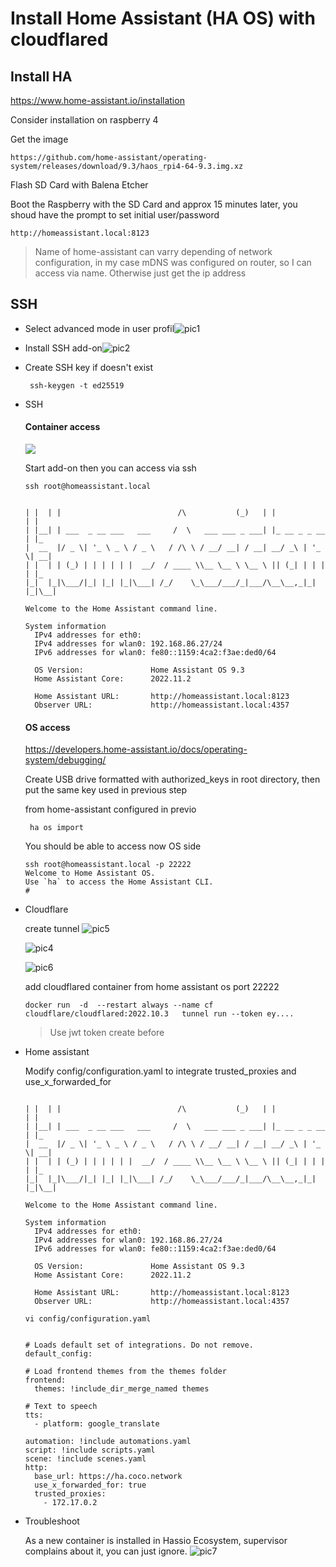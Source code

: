 # Install Home Assistant (HA OS) with cloudflared 

## Install HA

https://www.home-assistant.io/installation

Consider installation on raspberry 4

Get the image 

```
https://github.com/home-assistant/operating-system/releases/download/9.3/haos_rpi4-64-9.3.img.xz
```

Flash SD Card with Balena Etcher 

Boot the Raspberry with the SD Card and approx 15 minutes later, you shoud have the prompt to set initial user/password

```
http://homeassistant.local:8123
```

> Name of home-assistant can varry depending of network configuration, in my case mDNS was configured on router, so I can access via name. Otherwise just get the ip address

## SSH

- Select advanced mode in user profil![pic1](media/pic1.png)

- Install SSH add-on![pic2](media/pic2.png)

- Create SSH key if doesn't exist
  ```
   ssh-keygen -t ed25519
  ```

- SSH

  #### Container access

  ![](media/pic3.png)

  Start add-on then you can access via ssh

  ```
  ssh root@homeassistant.local
  ```

  ```t
  
  | |  | |                          /\           (_)   | |            | |
  | |__| | ___  _ __ ___   ___     /  \   ___ ___ _ ___| |_ __ _ _ __ | |_
  |  __  |/ _ \| '_ \ _ \ / _ \   / /\ \ / __/ __| / __| __/ _\ | '_ \| __|
  | |  | | (_) | | | | | |  __/  / ____ \\__ \__ \ \__ \ || (_| | | | | |_
  |_|  |_|\___/|_| |_| |_|\___| /_/    \_\___/___/_|___/\__\__,_|_| |_|\__|
  
  Welcome to the Home Assistant command line.
  
  System information
    IPv4 addresses for eth0:
    IPv4 addresses for wlan0: 192.168.86.27/24
    IPv6 addresses for wlan0: fe80::1159:4ca2:f3ae:ded0/64
  
    OS Version:               Home Assistant OS 9.3
    Home Assistant Core:      2022.11.2
  
    Home Assistant URL:       http://homeassistant.local:8123
    Observer URL:             http://homeassistant.local:4357
  ```

  

  

  #### OS access

  https://developers.home-assistant.io/docs/operating-system/debugging/

  Create USB drive formatted with authorized_keys in root directory, then put the same key used in previous step

  

  from home-assistant configured in previo

  ```
   ha os import
  ```


  You should be able to access now OS side

  ```
  ssh root@homeassistant.local -p 22222
  Welcome to Home Assistant OS.
  Use `ha` to access the Home Assistant CLI.
  #
  
  ```


- Cloudflare
  
  create tunnel
  ![pic5](media/pic5.png)
  
  ![pic4](media/pic4.png)
  
  ![pic6](media/pic6.png)

  add cloudflared container from home assistant os port 22222
  
  ```
  docker run  -d  --restart always --name cf  cloudflare/cloudflared:2022.10.3   tunnel run --token ey....
  ```
  
  > Use jwt token create before

- Home assistant

  Modify config/configuration.yaml to integrate trusted_proxies and use_x_forwarded_for

  ```
  
  | |  | |                          /\           (_)   | |            | |
  | |__| | ___  _ __ ___   ___     /  \   ___ ___ _ ___| |_ __ _ _ __ | |_
  |  __  |/ _ \| '_ \ _ \ / _ \   / /\ \ / __/ __| / __| __/ _\ | '_ \| __|
  | |  | | (_) | | | | | |  __/  / ____ \\__ \__ \ \__ \ || (_| | | | | |_
  |_|  |_|\___/|_| |_| |_|\___| /_/    \_\___/___/_|___/\__\__,_|_| |_|\__|
  
  Welcome to the Home Assistant command line.
  
  System information
    IPv4 addresses for eth0:
    IPv4 addresses for wlan0: 192.168.86.27/24
    IPv6 addresses for wlan0: fe80::1159:4ca2:f3ae:ded0/64
  
    OS Version:               Home Assistant OS 9.3
    Home Assistant Core:      2022.11.2
  
    Home Assistant URL:       http://homeassistant.local:8123
    Observer URL:             http://homeassistant.local:4357
  ```

  ```
  vi config/configuration.yaml
  ```

  ```
  
  # Loads default set of integrations. Do not remove.
  default_config:
  
  # Load frontend themes from the themes folder
  frontend:
    themes: !include_dir_merge_named themes
  
  # Text to speech
  tts:
    - platform: google_translate
  
  automation: !include automations.yaml
  script: !include scripts.yaml
  scene: !include scenes.yaml
  http:
    base_url: https://ha.coco.network
    use_x_forwarded_for: true
    trusted_proxies:
      - 172.17.0.2
  
  ```

- Troubleshoot

  As a new container is installed in Hassio Ecosystem, supervisor complains about it, you can just ignore.
  ![pic7](media/pic7.png)
  
  